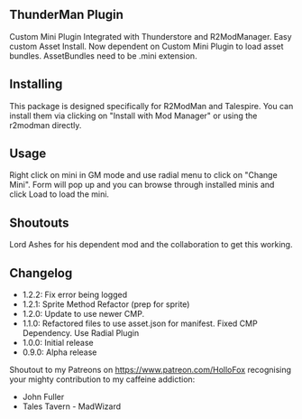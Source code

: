 ## ThunderMan Plugin
Custom Mini Plugin Integrated with Thunderstore and R2ModManager. Easy custom Asset Install.
Now dependent on Custom Mini Plugin to load asset bundles. AssetBundles need to be .mini extension.

## Installing 
This package is designed specifically for R2ModMan and Talespire. 
You can install them via clicking on "Install with Mod Manager" or using the r2modman directly.

## Usage
Right click on mini in GM mode and use radial menu to click on "Change Mini".
Form will pop up and you can browse through installed minis and click Load to load the mini.

## Shoutouts
Lord Ashes for his dependent mod and the collaboration to get this working.

## Changelog
- 1.2.2: Fix error being logged
- 1.2.1: Sprite Method Refactor (prep for sprite)
- 1.2.0: Update to use newer CMP.
- 1.1.0: Refactored files to use asset.json for manifest. Fixed CMP Dependency. Use Radial Plugin
- 1.0.0: Initial release
- 0.9.0: Alpha release

Shoutout to my Patreons on https://www.patreon.com/HolloFox recognising your
mighty contribution to my caffeine addiction:
- John Fuller
- Tales Tavern - MadWizard